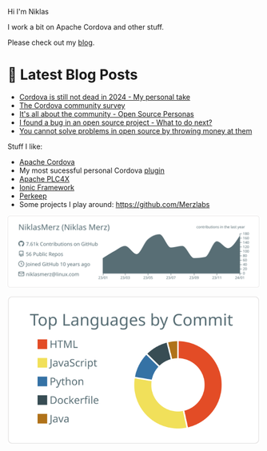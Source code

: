 Hi I'm Niklas

I work a bit on Apache Cordova and other stuff.

Please check out my [blog](https://blog.merzlabs.com/).

# 📩 Latest Blog Posts
<!-- BLOG-POST-LIST:START -->
- [Cordova is still not dead in 2024 - My personal take](https://blog.merzlabs.com/posts/cordova-2024/)
- [The Cordova community survey](https://blog.merzlabs.com/posts/cordova-survey/)
- [It&#39;s all about the community - Open Source Personas](https://blog.merzlabs.com/posts/open-source-personas/)
- [I found a bug in an open source project - What to do next?](https://blog.merzlabs.com/posts/open-source-fix/)
- [You cannot solve problems in open source by throwing money at them](https://blog.merzlabs.com/posts/help-oss-projects/)
<!-- BLOG-POST-LIST:END -->

Stuff I like:

* [Apache Cordova](https://cordova.apache.org/)
* My most sucessful personal Cordova [plugin](https://github.com/NiklasMerz/cordova-plugin-fingerprint-aio)
* [Apache PLC4X](https://github.com/apache/plc4x)
* [Ionic Framework](https://github.com/ionic-team/ionic-framework)
* [Perkeep](https://github.com/perkeep/perkeep)
* Some projects I play around: https://github.com/Merzlabs

[![](https://raw.githubusercontent.com/NiklasMerz/NiklasMerz/master/profile-summary-card-output/default/0-profile-details.svg)](https://github.com/vn7n24fzkq/github-profile-summary-cards)

[![](https://raw.githubusercontent.com/NiklasMerz/NiklasMerz/master/profile-summary-card-output/default/2-most-commit-language.svg)](https://github.com/vn7n24fzkq/github-profile-summary-cards)
